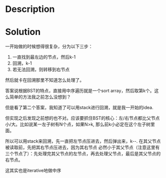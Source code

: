 # Description

# Solution
一开始做的时候想得很复杂，分为以下三步：
1. 一直找到最左边的节点，然后k-1
2. 回溯，k-1
3. 若无法回溯，则转移到右节点

然后就卡在回溯那里不知道怎么处理了。

答案说根据BST的特点，直接用中序遍历就是一个sort array，然后取第k个。这么简单的方法我之前怎么没想到？

但是看了第二个答案，我知道了可以用stack进行回溯，就是我一开始的idea.

但实现之后发现之前想的也不对。应该要抓住BST的核心：左/右节点都比父节点小/大。比如说某一左子树有N个点，如果N>k, 
那么前k小必定在这个左子树里面。

所以可以用stack来回溯，先一直把左节点压进去，然后弹出来，k--. 在其父节点被读取前，先把其右节点压进去，因为其右节点
必然小于其父节点（注意这里有三个节点了）：先处理完其父节点的左节点，再去处理父节点，最后是其父节点的右节点。

这其实也是iterative地做中序